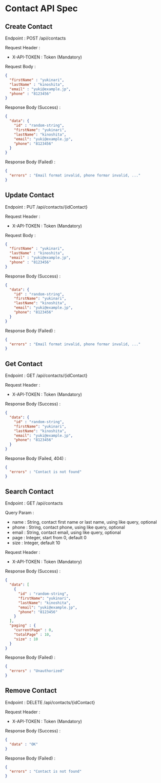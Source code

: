 # Contact API Spec

## Create Contact

Endpoint : POST /api/contacts

Request Header :

- X-API-TOKEN : Token (Mandatory)

Request Body :

```json
{
  "firstName" : "yukinari",
  "lastName" : "kinoshita",
  "email" : "yuki@example.jp",
  "phone" : "8123456"
}
```

Response Body (Success) : 

```json
{
  "data": {
    "id" : "random-string",
    "firstName": "yukinari",
    "lastName": "kinoshita",
    "email": "yuki@example.jp",
    "phone": "8123456"
  }
}
```

Response Body (Failed) :

```json
{
  "errors" : "Email format invalid, phone formar invalid, ..."
}
```

## Update Contact

Endpoint : PUT /api/contacts/{idContact}

Request Header :

- X-API-TOKEN : Token (Mandatory)

Request Body :

```json
{
  "firstName" : "yukinari",
  "lastName" : "kinoshita",
  "email" : "yuki@example.jp",
  "phone" : "8123456"
}
```

Response Body (Success) :

```json
{
  "data": {
    "id" : "random-string",
    "firstName": "yukinari",
    "lastName": "kinoshita",
    "email": "yuki@example.jp",
    "phone": "8123456"
  }
}
```

Response Body (Failed) :

```json
{
  "errors" : "Email format invalid, phone formar invalid, ..."
}
```

## Get Contact

Endpoint : GET /api/contacts/{idContact}

Request Header :

- X-API-TOKEN : Token (Mandatory)

Response Body (Success) :

```json
{
  "data": {
    "id" : "random-string",
    "firstName": "yukinari",
    "lastName": "kinoshita",
    "email": "yuki@example.jp",
    "phone": "8123456"
  }
}
```

Response Body (Failed, 404) :

```json
{
  "errors" : "Contact is not found"
}
```

## Search Contact

Endpoint : GET /api/contacts

Query Param :

- name : String, contact first name or last name, using like query, optional
- phone : String, contact phone, using like query, optional
- email : String, contact email, using like query, optional
- page : Integer, start from 0, default 0
- size : Integer, default 10

Request Header :

- X-API-TOKEN : Token (Mandatory)

Response Body (Success) :

```json
{
  "data": [
    {
      "id" : "random-string",
      "firstName": "yukinari",
      "lastName": "kinoshita",
      "email": "yuki@example.jp",
      "phone": "8123456"
    }
  ],
  "paging" : {
    "currentPage" : 0,
    "totalPage" : 10,
    "size" : 10
  }
}
```

Response Body (Failed) :

```json
{
  "errors" : "Unauthorized"
}
```

## Remove Contact

Endpoint : DELETE /api/contacts/{idContact}

Request Header :

- X-API-TOKEN : Token (Mandatory)

Response Body (Success) :

```json
{
  "data" : "OK"
}
```

Response Body (Failed) :

```json
{
  "errors" : "Contact is not found"
}
```
